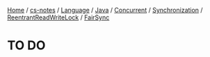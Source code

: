 [Home](https://mengxianbin.github.io) /
[cs-notes](https://mengxianbin.github.io/cs-notes/content) /
[Language](https://mengxianbin.github.io/cs-notes/content/Language) /
[Java](https://mengxianbin.github.io/cs-notes/content/Language/Java) /
[Concurrent](https://mengxianbin.github.io/cs-notes/content/Language/Java/Concurrent) /
[Synchronization](https://mengxianbin.github.io/cs-notes/content/Language/Java/Concurrent/Synchronization) /
[ReentrantReadWriteLock](https://mengxianbin.github.io/cs-notes/content/Language/Java/Concurrent/Synchronization/ReentrantReadWriteLock) /
[FairSync](https://mengxianbin.github.io/cs-notes/content/Language/Java/Concurrent/Synchronization/ReentrantReadWriteLock/FairSync)

# TO DO
